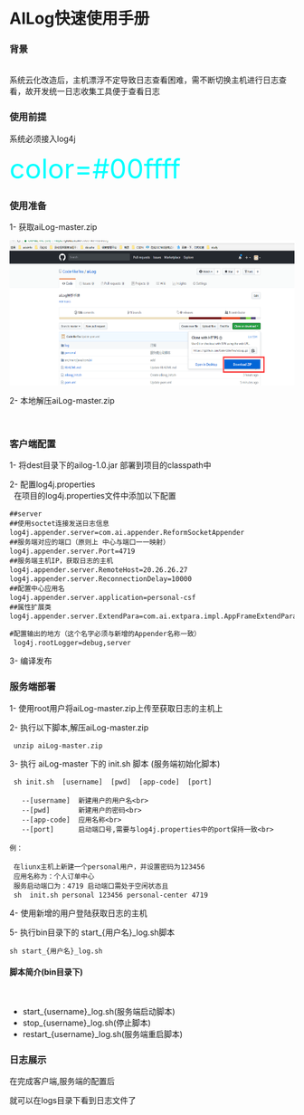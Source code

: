 # AILog快速使用手册 



### 背景
<br>
系统云化改造后，主机漂浮不定导致日志查看困难，需不断切换主机进行日志查看，故开发统一日志收集工具便于查看日志

### 使用前提
 系统必须接入log4j
 
 <font color=#00ffff size=72>color=#00ffff</font>



### 使用准备
1- 获取aiLog-master.zip

<img src="https://github.com/CoderlikeTea/aiLog/blob/master/other/downzip.png" width=640 height=256 />

2- 本地解压aiLog-master.zip


  

### 客户端配置
 1- 将dest目录下的ailog-1.0.jar 部署到项目的classpath中
 
 2- 配置log4j.properties<br>
   在项目的log4j.properties文件中添加以下配置
 ```
##server
##使用soctet连接发送日志信息
log4j.appender.server=com.ai.appender.ReformSocketAppender
##服务端对应的端口（原则上 中心与端口一一映射）
log4j.appender.server.Port=4719
##服务端主机IP，获取日志的主机
log4j.appender.server.RemoteHost=20.26.26.27
log4j.appender.server.ReconnectionDelay=10000
##配置中心应用名
log4j.appender.server.application=personal-csf
##属性扩展类
log4j.appender.server.ExtendPara=com.ai.extpara.impl.AppFrameExtendPara
```
```
#配置输出的地方（这个名字必须与新增的Appender名称一致）
 log4j.rootLogger=debug,server
```
3- 编译发布

### 服务端部署
 
 
1- 使用root用户将aiLog-master.zip上传至获取日志的主机上<br>

2- 执行以下脚本,解压aiLog-master.zip

```
 unzip aiLog-master.zip
 ```
 
3- 执行 aiLog-master 下的 init.sh 脚本 (服务端初始化脚本)
```
 sh init.sh  [username]  [pwd]  [app-code]  [port]
 
   --[username]  新建用户的用户名<br>
   --[pwd]       新建用户的密码<br>
   --[app-code]  应用名称<br>
   --[port]      启动端口号,需要与log4j.properties中的port保持一致<br>

例：

 在liunx主机上新建一个personal用户，并设置密码为123456 
 应用名称为：个人订单中心
 服务启动端口为：4719 启动端口需处于空闲状态且
 sh  init.sh personal 123456 personal-center 4719
 ```
 
4- 使用新增的用户登陆获取日志的主机

5- 执行bin目录下的 start_{用户名}_log.sh脚本

```
sh start_{用户名}_log.sh
```
 

 
#### 脚本简介(bin目录下)<br>
  
-  start_{username}_log.sh(服务端启动脚本)
-  stop_{username}_log.sh(停止脚本)
-  restart_{username}_log.sh(服务端重启脚本)
 
### 日志展示
 
在完成客户端,服务端的配置后<br>

就可以在logs目录下看到日志文件了














 






